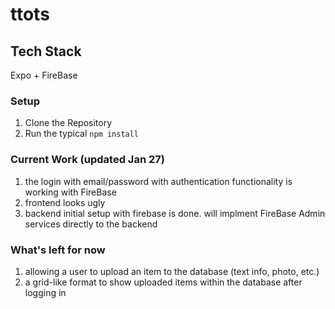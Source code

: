 # ttots

## Tech Stack
Expo + FireBase

### Setup
1. Clone the Repository
2. Run the typical ```npm install```


### Current Work (updated Jan 27)
1. the login with email/password with authentication functionality is working with FireBase
2. frontend looks ugly
3. backend initial setup with firebase is done. will implment FireBase Admin services directly to the backend

### What's left for now
1. allowing a user to upload an item to the database (text info, photo, etc.)
2. a grid-like format to show uploaded items within the database after logging in

